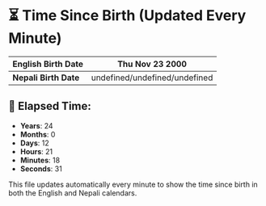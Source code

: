 # ⏳ Time Since Birth (Updated Every Minute)

| **English Birth Date** | Thu Nov 23 2000 |
|------------------------|-------------------------------------|
| **Nepali Birth Date**  | undefined/undefined/undefined                  |

## 📅 Elapsed Time:

- **Years**: 24
- **Months**: 0
- **Days**: 12
- **Hours**: 21
- **Minutes**: 18
- **Seconds**: 31

This file updates automatically every minute to show the time since birth in both the English and Nepali calendars.